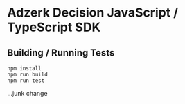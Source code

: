 # Adzerk Decision JavaScript / TypeScript SDK

## Building / Running Tests

```
npm install
npm run build
npm run test
```

...junk change
